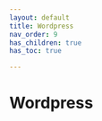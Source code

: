 ```yaml
---
layout: default
title: Wordpress
nav_order: 9
has_children: true
has_toc: true

---
```


# Wordpress

